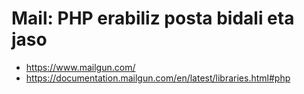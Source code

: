 # Mail: PHP erabiliz posta bidali eta jaso

- https://www.mailgun.com/
- https://documentation.mailgun.com/en/latest/libraries.html#php